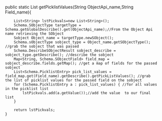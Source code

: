 

public static List<String> getPicklistValues(String ObjectApi_name,String Field_name){ 

		List<String> lstPickvals=new List<String>();
		Schema.SObjectType targetType = Schema.getGlobalDescribe().get(ObjectApi_name);//From the Object Api name retrieving the SObject
		Sobject Object_name = targetType.newSObject();
		Schema.sObjectType sobject_type = Object_name.getSObjectType(); //grab the sobject that was passed
		Schema.DescribeSObjectResult sobject_describe = sobject_type.getDescribe(); //describe the sobject
		Map<String, Schema.SObjectField> field_map = sobject_describe.fields.getMap(); //get a map of fields for the passed sobject
		List<Schema.PicklistEntry> pick_list_values = field_map.get(Field_name).getDescribe().getPickListValues(); //grab the list of picklist values for the passed field on the sobject
		for (Schema.PicklistEntry a : pick_list_values) { //for all values in the picklist list
			lstPickvals.add(a.getValue());//add the value  to our final list
		}

		return lstPickvals;
	}
